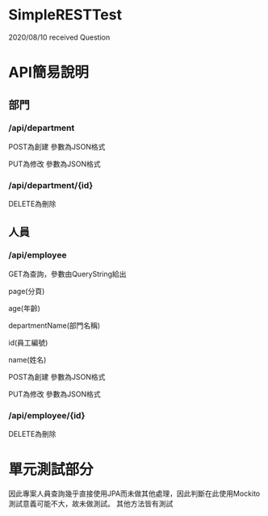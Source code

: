 # SimpleRESTTest
2020/08/10 received Question


# API簡易說明

## 部門

### /api/department

POST為創建 參數為JSON格式

PUT為修改 參數為JSON格式

### /api/department/{id}

DELETE為刪除 

## 人員

### /api/employee

GET為查詢，參數由QueryString給出 

page(分頁)

age(年齡)

departmentName(部門名稱)

id(員工編號)

name(姓名)

POST為創建 參數為JSON格式

PUT為修改 參數為JSON格式

### /api/employee/{id}

DELETE為刪除 

# 單元測試部分

因此專案人員查詢幾乎直接使用JPA而未做其他處理，因此判斷在此使用Mockito測試意義可能不大，故未做測試。
其他方法皆有測試

